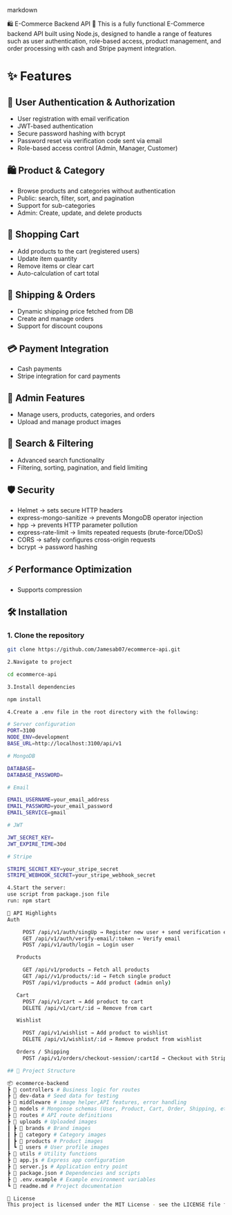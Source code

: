markdown

🛍️ E-Commerce Backend API 🚀
This is a fully functional E-Commerce backend API built using Node.js, designed to handle a range of features such as user authentication, role-based access, product management, and order processing with cash and Stripe payment integration.

# ✨ Features

## 🔐 User Authentication & Authorization

- User registration with email verification
- JWT-based authentication
- Secure password hashing with bcrypt
- Password reset via verification code sent via email
- Role-based access control (Admin, Manager, Customer)

## 🛍️ Product & Category

- Browse products and categories without authentication
- Public: search, filter, sort, and pagination
- Support for sub-categories
- Admin: Create, update, and delete products

## 🛒 Shopping Cart

- Add products to the cart (registered users)
- Update item quantity
- Remove items or clear cart
- Auto-calculation of cart total

## 🚚 Shipping & Orders

- Dynamic shipping price fetched from DB
- Create and manage orders
- Support for discount coupons

## 💳 Payment Integration

- Cash payments
- Stripe integration for card payments

## 👑 Admin Features

- Manage users, products, categories, and orders
- Upload and manage product images

## 🔎 Search & Filtering

- Advanced search functionality
- Filtering, sorting, pagination, and field limiting

## 🛡️ Security

- Helmet → sets secure HTTP headers
- express-mongo-sanitize → prevents MongoDB operator injection
- hpp → prevents HTTP parameter pollution
- express-rate-limit → limits repeated requests (brute-force/DDoS)
- CORS → safely configures cross-origin requests
- bcrypt → password hashing

## ⚡ Performance Optimization

- Supports compression

## 🛠️ Installation

### 1. Clone the repository

```bash
git clone https://github.com/Jamesab07/ecommerce-api.git

2.Navigate to project

cd ecommerce-api

3.Install dependencies

npm install

4.Create a .env file in the root directory with the following:

# Server configuration
PORT=3100
NODE_ENV=development
BASE_URL=http://localhost:3100/api/v1

# MongoDB

DATABASE=
DATABASE_PASSWORD=

# Email

EMAIL_USERNAME=your_email_address
EMAIL_PASSWORD=your_email_password
EMAIL_SERVICE=gmail

# JWT

JWT_SECRET_KEY=
JWT_EXPIRE_TIME=30d

# Stripe

STRIPE_SECRET_KEY=your_stripe_secret
STRIPE_WEBHOOK_SECRET=your_stripe_webhook_secret

4.Start the server:
use script from package.json file
run: npm start

📌 API Highlights
Auth

     POST /api/v1/auth/singUp → Register new user + send verification email
     GET /api/v1/auth/verify-email/:token → Verify email
     POST /api/v1/auth/login → Login user

   Products

     GET /api/v1/products → Fetch all products
     GET /api//v1/products/:id → Fetch single product
     POST /api/v1/products → Add product (admin only)

   Cart
     POST /api/v1/cart → Add product to cart
     DELETE /api/v1/cart/:id → Remove from cart

   Wishlist

     POST /api/v1/wishlist → Add product to wishlist
     DELETE /api/v1/wishlist/:id → Remove product from wishlist

   Orders / Shipping
     POST /api/v1/orders/checkout-session/:cartId → Checkout with Stripe (dynamic shipping from DB)

## 📂 Project Structure

📦 ecommerce-backend
┣ 📂 controllers # Business logic for routes
┣ 📂 dev-data # Seed data for testing
┣ 📂 middleware # image helper,API features, error handling
┣ 📂 models # Mongoose schemas (User, Product, Cart, Order, Shipping, etc.)
┣ 📂 routes # API route definitions
┣ 📂 uploads # Uploaded images
┃ ┣ 📂 brands # Brand images
┃ ┣ 📂 category # Category images
┃ ┣ 📂 products # Product images
┃ ┗ 📂 users # User profile images
┣ 📂 utils # Utility functions
┣ 📜 app.js # Express app configuration
┣ 📜 server.js # Application entry point
┣ 📜 package.json # Dependencies and scripts
┣ 📜 .env.example # Example environment variables
┗ 📜 readme.md # Project documentation

📄 License
This project is licensed under the MIT License - see the LICENSE file for details.
```

